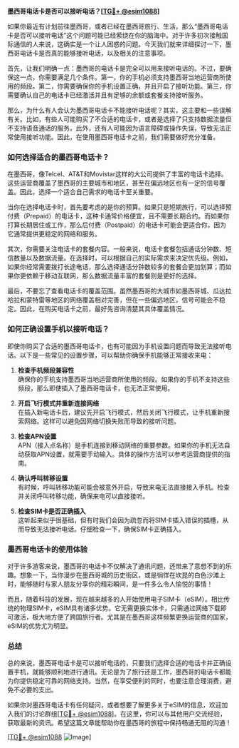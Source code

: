 **墨西哥电话卡是否可以接听电话？[[TG💪+ @esim1088](https://t.me/s/esim1088)]**

如果你最近有计划前往墨西哥，或者已经在墨西哥旅行、生活，那么“墨西哥电话卡是否可以接听电话”这个问题可能已经萦绕在你的脑海中。对于许多初次接触国际通信的人来说，这确实是一个让人困惑的问题。今天我们就来详细探讨一下，墨西哥电话卡是否真的能够接听电话，以及相关的注意事项。

首先，让我们明确一点：墨西哥的电话卡是完全可以用来接听电话的。不过，要确保这一点，你需要满足几个条件。第一，你的手机必须支持墨西哥当地运营商所使用的频段。第二，你需要确保你的手机设置正确，并且开启了接听功能。第三，你需要确认自己的电话卡已经激活并且有足够的余额或套餐支持接听服务。

那么，为什么有人会认为墨西哥电话卡不能接听电话呢？其实，这主要和一些误解有关。比如，有些人可能购买了不合适的电话卡，或者是选择了只支持数据流量但不支持语音通话的服务。此外，还有人可能因为语言障碍或操作失误，导致无法正常使用接听功能。因此，在使用墨西哥电话卡之前，我们需要做好充分准备。

### **如何选择适合的墨西哥电话卡？**

在墨西哥，像Telcel、AT&T和Movistar这样的大公司提供了丰富的电话卡选择。这些运营商覆盖了墨西哥的主要城市和地区，甚至在偏远地区也有一定的信号覆盖。因此，选择一个适合自己需求的电话卡至关重要。

当你在选择电话卡时，首先要考虑的是你的预算。如果只是短期旅行，可以选择预付费（Prepaid）的电话卡，这种卡通常价格便宜，且不需要长期合约。而如果你打算长期居住或工作，那么后付费（Postpaid）的电话卡可能会更适合你，因为它通常提供更稳定的网络和服务。

其次，你需要关注电话卡的套餐内容。一般来说，电话卡套餐包括通话分钟数、短信数量以及数据流量。在选择时，可以根据自己的实际需求来决定优先级。例如，如果你经常需要拨打长途电话，那么选择通话分钟数较多的套餐会更加划算；而如果你更依赖于移动互联网，那么数据流量丰富的套餐则是更好的选择。

最后，不要忘了查看电话卡的覆盖范围。虽然墨西哥的大城市如墨西哥城、瓜达拉哈拉和蒙特雷等地区的网络覆盖相对完善，但在一些偏远地区，信号可能会不稳定。因此，在购买电话卡之前，最好先咨询清楚其具体覆盖情况。

### **如何正确设置手机以接听电话？**

即使你购买了合适的墨西哥电话卡，也有可能因为手机设置问题而导致无法接听电话。以下是一些常见的设置步骤，可以帮助你确保手机能够正常接收来电：

1. **检查手机频段兼容性**  
   确保你的手机支持墨西哥当地运营商所使用的频段。如果你的手机不支持这些频段，那么即使插入了墨西哥电话卡，也无法正常使用。

2. **开启飞行模式并重新连接网络**  
   在插入新电话卡后，建议先开启飞行模式，然后关闭飞行模式，让手机重新搜索网络。这样可以避免因网络切换失败而导致的接听问题。

3. **检查APN设置**  
   APN（接入点名称）是手机连接到移动网络的重要参数。如果你的手机无法自动获取APN设置，就需要手动输入。具体的操作方法可以参考运营商提供的指南。

4. **确认呼叫转移设置**  
   有时候，呼叫转移功能可能会被意外开启，导致来电无法直接接入手机。检查并关闭呼叫转移功能，确保来电可以直接接听。

5. **检查SIM卡是否正确插入**  
   这听起来似乎很基础，但有时我们会因为疏忽而将SIM卡插入错误的插槽，从而导致无法接听电话。仔细检查一下，确保SIM卡正确插入。

### **墨西哥电话卡的使用体验**

对于许多游客来说，墨西哥的电话卡不仅解决了通讯问题，还带来了意想不到的乐趣。想象一下，当你漫步在墨西哥城的历史街区，或是徜徉在坎昆的白色沙滩上时，能够随时与家人朋友分享你的精彩瞬间，是一件多么令人愉悦的事情！

而且，随着科技的发展，现在越来越多的人开始使用电子SIM卡（eSIM）。相比传统的物理SIM卡，eSIM具有诸多优势。它无需更换实体卡，只需通过网络下载即可激活，极大地方便了跨国旅行者。尤其是在墨西哥这样频繁更换运营商的国家，eSIM的优势尤为明显。

### **总结**

总的来说，墨西哥电话卡是可以接听电话的，只要我们选择合适的电话卡并正确设置手机，就能够顺利地进行通讯。无论是为了旅行还是工作，墨西哥的电话卡都能为你提供稳定可靠的网络支持。当然，在享受便利的同时，也要注意合理消费，避免不必要的支出。

如果你对墨西哥电话卡有任何疑问，或者想要了解更多关于eSIM的信息，欢迎加入我们的讨论群组[[TG💪+ @esim1088](https://t.me/s/esim1088)]。在这里，你可以与其他用户交流经验，获取最新的资讯。希望这篇文章能帮助你在墨西哥的旅程中保持畅通无阻的沟通！

[[TG💪+ @esim1088](https://t.me/s/esim1088) ![Image](https://i.postimg.cc/4NQfJmqS/Snipaste-2025-05-13-00-14-12.png)]